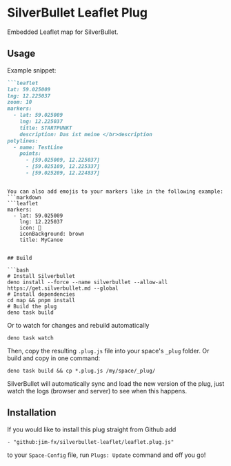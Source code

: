 
# SilverBullet Leaflet Plug

Embedded Leaflet map for SilverBullet.

## Usage

Example snippet:

```markdown
```leaflet
lat: 59.025009
lng: 12.225037
zoom: 10
markers:
  - lat: 59.025009
    lng: 12.225037
    title: STARTPUNKT
    description: Das ist meine </br>description
polylines:
  - name: TestLine
    points:
      - [59.025009, 12.225037]
      - [59.025109, 12.225337]
      - [59.025209, 12.224837]
```	
```

You can also add emojis to your markers like in the following example:
```markdown
```leaflet
markers:
  - lat: 59.025009
    lng: 12.225037
    icon: 🛶
    iconBackground: brown
    title: MyCanoe
```	
```

## Build

```bash
# Install Silverbullet
deno install --force --name silverbullet --allow-all https://get.silverbullet.md --global
# Install dependencies
cd map && pnpm install
# Build the plug
deno task build
```

Or to watch for changes and rebuild automatically

```shell
deno task watch
```

Then, copy the resulting `.plug.js` file into your space's `_plug` folder. Or build and copy in one command:

```shell
deno task build && cp *.plug.js /my/space/_plug/
```

SilverBullet will automatically sync and load the new version of the plug, just watch the logs (browser and server) to see when this happens.


## Installation
If you would like to install this plug straight from Github add

```
- "github:jim-fx/silverbullet-leaflet/leaflet.plug.js"
```

to your `Space-Config` file, run `Plugs: Update` command and off you go!

